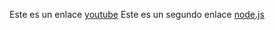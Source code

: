 Este es un enlace [youtube](https://www.youtube.com/watch?v=_hI14xuvQag)
Este es un segundo enlace [node.js](https://www.geeksforgeeks.org/node-js-fs-readfile-method/)